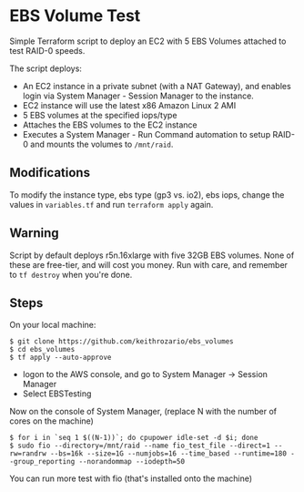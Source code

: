 # EBS Volume Test

Simple Terraform script to deploy an EC2 with 5 EBS Volumes attached to test RAID-0 speeds.

The script deploys:
* An EC2 instance in a private subnet (with a NAT Gateway), and enables login via System Manager - Session Manager to the instance. 
* EC2 instance will use the latest x86 Amazon Linux 2 AMI
* 5 EBS volumes at the specified iops/type
* Attaches the EBS volumes to the EC2 instance
* Executes a System Manager - Run Command automation to setup RAID-0 and mounts the volumes to `/mnt/raid`.

## Modifications

To modify the instance type, ebs type (gp3 vs. io2), ebs iops, change the values in `variables.tf` and run `terraform apply` again.

## Warning

Script by default deploys r5n.16xlarge with five 32GB EBS volumes. None of these are free-tier, and will cost you money. Run with care, and remember to `tf destroy` when you're done.


## Steps

On your local machine:

    $ git clone https://github.com/keithrozario/ebs_volumes
    $ cd ebs_volumes
    $ tf apply --auto-approve

* logon to the AWS console, and go to System Manager -> Session Manager
* Select EBSTesting

Now on the console of System Manager, (replace N with the number of cores on the machine)

    $ for i in `seq 1 $((N-1))`; do cpupower idle-set -d $i; done
    $ sudo fio --directory=/mnt/raid --name fio_test_file --direct=1 --rw=randrw --bs=16k --size=1G --numjobs=16 --time_based --runtime=180 --group_reporting --norandommap --iodepth=50

You can run more test with fio (that's installed onto the machine)
